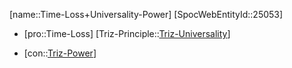 ﻿---
type: TrizContradiction
aliases:
- Time-Loss+Universality-Power
license: CC BY-SA 4.0
copyright: https://github.com/SpocWeb
IsDeleted: false
IsReadOnly: false
Confidential: public
tags: 
- Triz/Contradiction
---
[name::Time-Loss+Universality-Power]
[SpocWebEntityId::25053]
+ [pro::Time-Loss]
[Triz-Principle::[Triz-Universality](tech/Triz/Principle/Triz-Universality.md)]
- [con::[Triz-Power](tech/Triz/Parameter/Triz-Power.md)]

